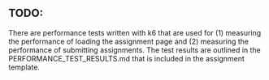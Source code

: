 ## TODO: 

There are performance tests written with k6 that are used for (1) measuring the performance of loading the assignment page and (2) measuring the performance of submitting assignments. The test results are outlined in the PERFORMANCE_TEST_RESULTS.md that is included in the assignment template.